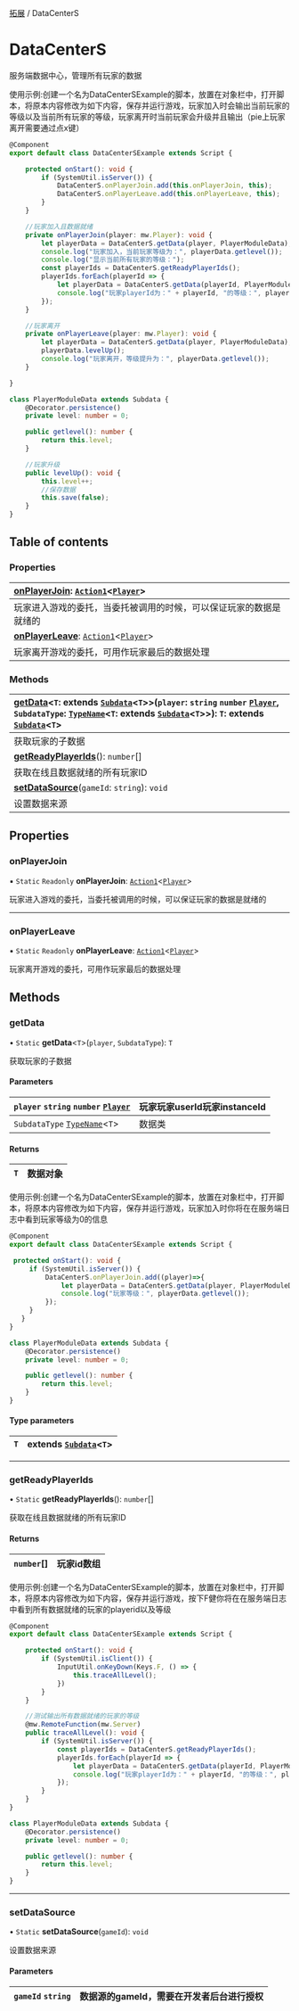 [拓展](../groups/Extension.拓展.md) / DataCenterS

# DataCenterS <Badge type="tip" text="Class" /> <Score text="DataCenterS" />

服务端数据中心，管理所有玩家的数据

<span style="font-size: 14px;">
使用示例:创建一个名为DataCenterSExample的脚本，放置在对象栏中，打开脚本，将原本内容修改为如下内容，保存并运行游戏，玩家加入时会输出当前玩家的等级以及当前所有玩家的等级，玩家离开时当前玩家会升级并且输出（pie上玩家离开需要通过点x键）
</span>

```ts
@Component
export default class DataCenterSExample extends Script {

    protected onStart(): void {
        if (SystemUtil.isServer()) {
            DataCenterS.onPlayerJoin.add(this.onPlayerJoin, this);
            DataCenterS.onPlayerLeave.add(this.onPlayerLeave, this);
        }
    }

    //玩家加入且数据就绪
    private onPlayerJoin(player: mw.Player): void {
        let playerData = DataCenterS.getData(player, PlayerModuleData);
        console.log("玩家加入，当前玩家等级为：", playerData.getlevel());
        console.log("显示当前所有玩家的等级：");
        const playerIds = DataCenterS.getReadyPlayerIds();
        playerIds.forEach(playerId => {
            let playerData = DataCenterS.getData(playerId, PlayerModuleData);
            console.log("玩家playerId为：" + playerId, "的等级：", playerData.getlevel());
        });
    }

    //玩家离开
    private onPlayerLeave(player: mw.Player): void {
        let playerData = DataCenterS.getData(player, PlayerModuleData);
        playerData.levelUp();
        console.log("玩家离开，等级提升为：", playerData.getlevel());
    }

}

class PlayerModuleData extends Subdata {
    @Decorator.persistence()
    private level: number = 0;

    public getlevel(): number {
        return this.level;
    }

    //玩家升级
    public levelUp(): void {
        this.level++;
        //保存数据
        this.save(false);
    }
}
```

## Table of contents

### Properties <Score text="Properties" /> 
| **[onPlayerJoin](mwext.DataCenterS.md#onplayerjoin)**: [`Action1`](mw.Action1.md)<[`Player`](mw.Player.md)\>  |
| :-----|
| 玩家进入游戏的委托，当委托被调用的时候，可以保证玩家的数据是就绪的|
| **[onPlayerLeave](mwext.DataCenterS.md#onplayerleave)**: [`Action1`](mw.Action1.md)<[`Player`](mw.Player.md)\>  |
| 玩家离开游戏的委托，可用作玩家最后的数据处理|

### Methods <Score text="Methods" /> 
| **[getData](mwext.DataCenterS.md#getdata)**<`T`: extends [`Subdata`](mwext.Subdata.md)<`T`\>\>(`player`: `string`  `number`  [`Player`](mw.Player.md), `SubdataType`: [`TypeName`](../interfaces/mw.TypeName.md)<`T`: extends [`Subdata`](mwext.Subdata.md)<`T`\>\>): `T`: extends [`Subdata`](mwext.Subdata.md)<`T`\> <Badge type="tip" text="server" />  |
| :-----|
| 获取玩家的子数据|
| **[getReadyPlayerIds](mwext.DataCenterS.md#getreadyplayerids)**(): `number`[] <Badge type="tip" text="server" />  |
| 获取在线且数据就绪的所有玩家ID|
| **[setDataSource](mwext.DataCenterS.md#setdatasource)**(`gameId`: `string`): `void` <Badge type="tip" text="server" />  |
| 设置数据来源|

## Properties

### onPlayerJoin <Score text="onPlayerJoin" /> 

▪ `Static` `Readonly` **onPlayerJoin**: [`Action1`](mw.Action1.md)<[`Player`](mw.Player.md)\>

玩家进入游戏的委托，当委托被调用的时候，可以保证玩家的数据是就绪的

___

### onPlayerLeave <Score text="onPlayerLeave" /> 

▪ `Static` `Readonly` **onPlayerLeave**: [`Action1`](mw.Action1.md)<[`Player`](mw.Player.md)\>

玩家离开游戏的委托，可用作玩家最后的数据处理

## Methods

### getData <Score text="getData" /> 

• `Static` **getData**<`T`\>(`player`, `SubdataType`): `T` <Badge type="tip" text="server" />

获取玩家的子数据

#### Parameters

| `player` `string`  `number`  [`Player`](mw.Player.md) |  玩家玩家userId玩家instanceId |
| :------ | :------ |
| `SubdataType` [`TypeName`](../interfaces/mw.TypeName.md)<`T`\> |  数据类 |

#### Returns

| `T` | 数据对象 |
| :------ | :------ |

<span style="font-size: 14px;">
使用示例:创建一个名为DataCenterSExample的脚本，放置在对象栏中，打开脚本，将原本内容修改为如下内容，保存并运行游戏，玩家加入时你将在在服务端日志中看到玩家等级为0的信息
</span>

```ts
@Component
export default class DataCenterSExample extends Script {

 protected onStart(): void {
     if (SystemUtil.isServer()) {
         DataCenterS.onPlayerJoin.add((player)=>{
             let playerData = DataCenterS.getData(player, PlayerModuleData);
             console.log("玩家等级：", playerData.getlevel());
         });
     }
   }
}

class PlayerModuleData extends Subdata {
    @Decorator.persistence()
    private level: number = 0;

    public getlevel(): number {
        return this.level;
    }
}
```

#### Type parameters

| `T` | extends [`Subdata`](mwext.Subdata.md)<`T`\> |
| :------ | :------ |

___

### getReadyPlayerIds <Score text="getReadyPlayerIds" /> 

• `Static` **getReadyPlayerIds**(): `number`[] <Badge type="tip" text="server" />

获取在线且数据就绪的所有玩家ID

#### Returns

| `number`[] | 玩家id数组 |
| :------ | :------ |

<span style="font-size: 14px;">
使用示例:创建一个名为DataCenterSExample的脚本，放置在对象栏中，打开脚本，将原本内容修改为如下内容，保存并运行游戏，按下F健你将在在服务端日志中看到所有数据就绪的玩家的playerid以及等级
</span>

```ts
@Component
export default class DataCenterSExample extends Script {

    protected onStart(): void {
        if (SystemUtil.isClient()) {
            InputUtil.onKeyDown(Keys.F, () => {
                this.traceAllLevel();
            })
        }
    }

    //测试输出所有数据就绪的玩家的等级
    @mw.RemoteFunction(mw.Server)
    public traceAllLevel(): void {
        if (SystemUtil.isServer()) {
            const playerIds = DataCenterS.getReadyPlayerIds();
            playerIds.forEach(playerId => {
                let playerData = DataCenterS.getData(playerId, PlayerModuleData);
                console.log("玩家playerId为：" + playerId, "的等级：", playerData.getlevel());
            });
        }
    }
}

class PlayerModuleData extends Subdata {
    @Decorator.persistence()
    private level: number = 0;

    public getlevel(): number {
        return this.level;
    }
}
```

___

### setDataSource <Score text="setDataSource" /> 

• `Static` **setDataSource**(`gameId`): `void` <Badge type="tip" text="server" />

设置数据来源

#### Parameters

| `gameId` `string` |  数据源的gameId，需要在开发者后台进行授权 |
| :------ | :------ |

